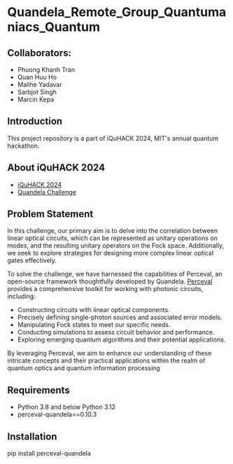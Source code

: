 # Quandela_Remote_Group_Quantumaniacs_Quantum

## Collaborators: 
* Phuong Khanh Tran
* Quan Huu Ho
* Malihe Yadavar
* Sarbjot Singh
* Marcin Kepa

## Introduction
This project repository is a part of iQuHACK 2024, MIT's annual quantum hackathon. 

## About iQuHACK 2024
* [iQuHACK 2024](https://www.iquise.mit.edu/iQuHACK/2024-02-02)
* [Quandela Challenge](https://github.com/iQuHACK/2024_Quandela_Remote)

## Problem Statement
In this challenge, our primary aim is to delve into the correlation between linear optical circuits, which can be represented as unitary operations on modes, and the resulting unitary operators on the Fock space. Additionally, we seek to explore strategies for designing more complex linear optical gates effectively.

To solve the challenge, we have harnessed the capabilities of Perceval, an open-source framework thoughtfully developed by Quandela. [Perceval](https://github.com/Quandela/Perceval) provides a comprehensive toolkit for working with photonic circuits, including:
* Constructing circuits with linear optical components.
* Precisely defining single-photon sources and associated error models.
* Manipulating Fock states to meet our specific needs.
* Conducting simulations to assess circuit behavior and performance.
* Exploring emerging quantum algorithms and their potential applications.

By leveraging Perceval, we aim to enhance our understanding of these intricate concepts and their practical applications within the realm of quantum optics and quantum information processing

## Requirements
* Python 3.8 and below Python 3.12
* perceval-quandela==0.10.3

## Installation
pip install perceval-quandela
